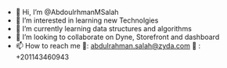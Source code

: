 - 👋 Hi, I’m @AbdoulrhmanMSalah
- 👀 I’m interested in learning new Technolgies 
- 🌱 I’m currently learning data structures and algorithms 
- 💞️ I’m looking to collaborate on Dyne, Storefront and dashboard
- 📫 How to reach me 📧: abdulrahman.salah@zyda.com 📲 : +201143460943

<!---
AbdoulrhmanMSalah/AbdoulrhmanMSalah is a ✨ special ✨ repository because its `README.md` (this file) appears on your GitHub profile.
You can click the Preview link to take a look at your changes.
--->

